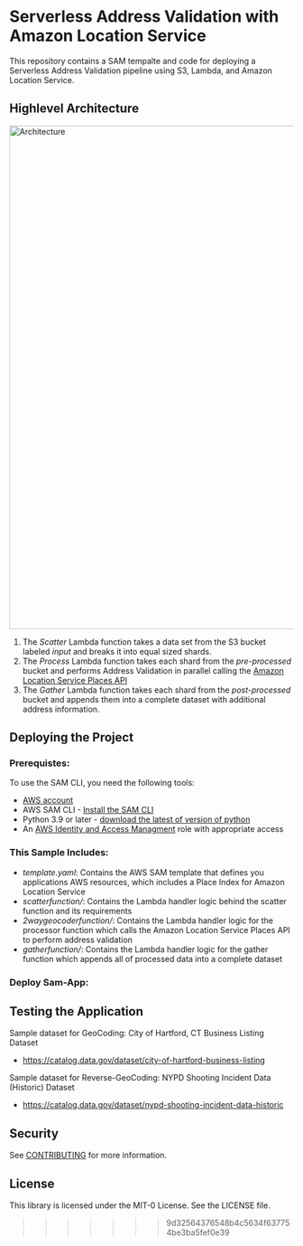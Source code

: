 # Serverless Address Validation with Amazon Location Service

This repository contains a SAM tempalte and code for deploying a Serverless Address Validation pipeline using S3, Lambda, and Amazon Location Service.

## Highlevel Architecture
<img width="891" alt="Architecture" src="https://user-images.git![Screen Shot 2021-12-09 at 12 08 50 PM](https://user-images.githubusercontent.com/73195085/145862400-4954d364-67f0-4188-8392-6e07fae17063.png)
hubusercontent.com/73195085/141511303-9475720d-778d-4fd6-9305-3c2acdf00484.png">

  1.	The *Scatter* Lambda function takes a data set from the S3 bucket labeled *input* and breaks it into equal sized shards. 
  2.	The *Process* Lambda function takes each shard from the *pre-processed* bucket and performs Address Validation in parallel calling the [Amazon Location Service Places API](https://docs.aws.amazon.com/location-places/latest/APIReference/Welcome.html)
  3.	The *Gather* Lambda function takes each shard from the *post-processed* bucket and appends them into a complete dataset with additional address information.


## Deploying the Project
### Prerequistes:

To use the SAM CLI, you need the following tools:
  - [AWS account](https://aws.amazon.com/free/?trk=ps_a134p000003yBfsAAE&trkCampaign=acq_paid_search_brand&sc_channel=ps&sc_campaign=acquisition_US&sc_publisher=google&sc_category=core&sc_country=US&sc_geo=NAMER&sc_outcome=acq&sc_detail=%2Baws%20%2Baccount&sc_content=Account_bmm&sc_segment=438195700994&sc_medium=ACQ-P%7CPS-GO%7CBrand%7CDesktop%7CSU%7CAWS%7CCore%7CUS%7CEN%7CText&s_kwcid=AL!4422!3!438195700994!b!!g!!%2Baws%20%2Baccount&ef_id=Cj0KCQjwsuP5BRCoARIsAPtX_wEmxImXtbdvL3n4ntAafj32KMc_sXL9Z-o8FyXVQzPk7w__h2FMje0aAhOFEALw_wcB:G:s&s_kwcid=AL!4422!3!438195700994!b!!g!!%2Baws%20%2Baccount&all-free-tier.sort-by=item.additionalFields.SortRank&all-free-tier.sort-order=asc&awsf.Free%20Tier%20Types=*all&awsf.Free%20Tier%20Categories=*all) 
  - AWS SAM CLI - [Install the SAM CLI](https://docs.aws.amazon.com/serverless-application-model/latest/developerguide/serverless-sam-cli-install.html)
  - Python 3.9 or later - [download the latest of version of python](https://www.python.org/downloads/) 
  - An [AWS Identity and Access Managment](https://aws.amazon.com/iam/) role with appropriate access

### This Sample Includes: 
  - *template.yaml*: Contains the AWS SAM template that defines you applications AWS resources, which includes a Place Index for Amazon Location Service
  - *scatterfunction/*: Contains the Lambda handler logic behind the scatter function and its requirements 
  - *2waygeocoderfunction/*: Contains the Lambda handler logic for the processor function which calls the Amazon Location Service Places API to perform address   validation
  - *gatherfunction/*: Contains the Lambda handler logic for the gather function which appends all of processed data into a complete dataset

### Deploy Sam-App:



## Testing the Application

Sample dataset for GeoCoding: City of Hartford, CT Business Listing Dataset
 - https://catalog.data.gov/dataset/city-of-hartford-business-listing

Sample dataset for Reverse-GeoCoding: NYPD Shooting Incident Data (Historic) Dataset
 - https://catalog.data.gov/dataset/nypd-shooting-incident-data-historic


## Security

See [CONTRIBUTING](CONTRIBUTING.md#security-issue-notifications) for more information.

## License

This library is licensed under the MIT-0 License. See the LICENSE file.
>>>>>>> 9d32564376548b4c5634f637754be3ba5fef0e39

